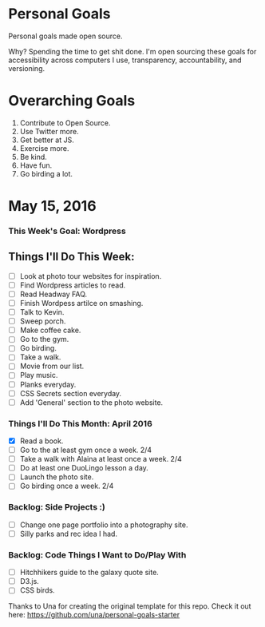 Personal Goals
==============

Personal goals made open source.

Why? Spending the time to get shit done. I'm open sourcing these goals for accessibility across computers I use, transparency, accountability, and versioning.

# Overarching Goals
1. Contribute to Open Source.
3. Use Twitter more.
4. Get better at JS.
5. Exercise more.
6. Be kind.
7. Have fun.
8. Go birding a lot.

# May 15, 2016

### This Week's Goal: Wordpress

## Things I'll Do This Week:

- [ ] Look at photo tour websites for inspiration. 
- [ ] Find Wordpress articles to read. 
- [ ] Read Headway FAQ.
- [ ] Finish Wordpess artilce on smashing.
- [ ] Talk to Kevin.
- [ ] Sweep porch.
- [ ] Make coffee cake. 
- [ ] Go to the gym.
- [ ] Go birding.
- [ ] Take a walk.
- [ ] Movie from our list.
- [ ] Play music.
- [ ] Planks everyday.
- [ ] CSS Secrets section everyday.
- [ ] Add 'General' section to the photo website.  

### Things I'll Do This Month: April 2016

- [x] Read a book.
- [ ] Go to the at least gym once a week. 2/4
- [ ] Take a walk with Alaina at least once a week. 2/4
- [ ] Do at least one DuoLingo lesson a day.
- [ ] Launch the photo site.
- [ ] Go birding once a week. 2/4

### Backlog: Side Projects :)

- [ ] Change one page portfolio into a photography site.
- [ ] Silly parks and rec idea I had.

### Backlog: Code Things I Want to Do/Play With

- [ ] Hitchhikers guide to the galaxy quote site.
- [ ] D3.js.
- [ ] CSS birds.

Thanks to Una for creating the original template for this repo. Check it out here: https://github.com/una/personal-goals-starter